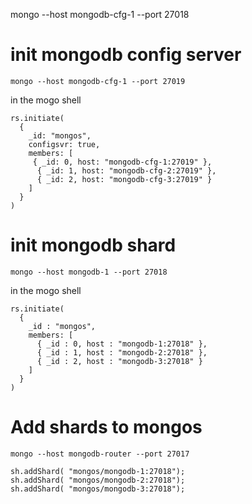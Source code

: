 
mongo --host mongodb-cfg-1 --port 27018


# init mongodb config server
```
mongo --host mongodb-cfg-1 --port 27019
```
in the mogo shell
```
rs.initiate(
  {
    _id: "mongos",
    configsvr: true,
    members: [
     { _id: 0, host: "mongodb-cfg-1:27019" },
      { _id: 1, host: "mongodb-cfg-2:27019" },
      { _id: 2, host: "mongodb-cfg-3:27019" }
    ]
  }
)
```

# init mongodb shard

```
mongo --host mongodb-1 --port 27018
```
in the mogo shell
```
rs.initiate(
  {
    _id : "mongos",
    members: [
      { _id : 0, host : "mongodb-1:27018" },
      { _id : 1, host : "mongodb-2:27018" },
      { _id : 2, host : "mongodb-3:27018" }
    ]
  }
)
```


# Add shards to mongos
```
mongo --host mongodb-router --port 27017
```
```
sh.addShard( "mongos/mongodb-1:27018");
sh.addShard( "mongos/mongodb-2:27018");
sh.addShard( "mongos/mongodb-3:27018");
```

